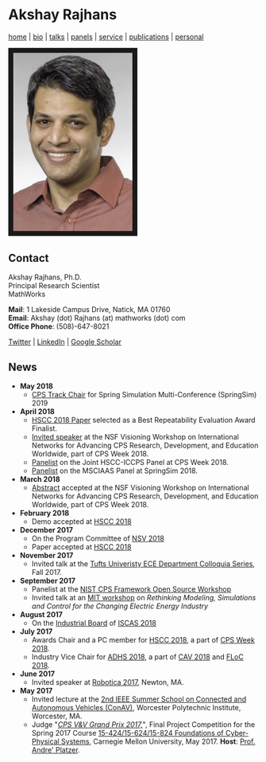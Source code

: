 # Akshay Rajhans
[home](index.html) \| [bio](bio.html) \| [talks](talks.html) \| [panels](panels.html) \| [service](service.html) \| [publications](publications.html) \| [personal](personal.html)

<a><img src="files/pictures/AkshayPortrait.jpg" 
alt="Akshay Rajhans" width="240" border="10" /></a>

## Contact
Akshay Rajhans, Ph.D. <br/>
Principal Research Scientist <br/>
MathWorks <br/>

**Mail**: 1 Lakeside Campus Drive, Natick, MA 01760 <br/>
**Email**: Akshay (dot) Rajhans (at) mathworks (dot) com <br/>
**Office Phone**: (508)-647-8021

[Twitter](https://twitter.com/rajhans) \| [LinkedIn](https://www.linkedin.com/in/rajhans) \| [Google Scholar](https://scholar.google.com/citations?user=522zploAAAAJ&hl=en&oi=ao)

## News
- **May 2018**
  - [CPS Track Chair](service.html#upcoming) for Spring Simulation Multi-Conference (SpringSim) 2019
- **April 2018**
  - [HSCC 2018 Paper](/publications.html#papers) selected as a Best Repeatability Evaluation Award Finalist.
  - [Invited speaker](/talks.html#invited-talks-1) at the NSF Visioning Workshop on International Networks for Advancing CPS Research, Development, and Education Worldwide, part of CPS Week 2018.
  - [Panelist](/panels.html#panelist) on the Joint HSCC-ICCPS Panel at CPS Week 2018.
  - [Panelist](/panels.html#panelist) on the MSCIAAS Panel at SpringSim 2018.
- **March 2018** 
  - [Abstract](/publications.html#peer-reviewed-abstracts) accepted at the NSF Visioning Workshop on International Networks for Advancing CPS Research, Development, and Education Worldwide, part of CPS Week 2018.
- **February 2018**
  - Demo accepted at [HSCC 2018](https://www.hscc2018.deib.polimi.it)
- **December 2017** 
  - On the Program Committee of [NSV 2018](https://nsv-2018.github.io/nsv2018/)
  - Paper accepted at [HSCC 2018](https://www.hscc2018.deib.polimi.it)
- **November 2017** 
  - Invited talk at the [Tufts Univeristy ECE Department Colloquia Series](http://engineering.tufts.edu/ece/colloquia/), Fall 2017.
- **September 2017** 
  - Panelist at the [NIST CPS Framework Open Source Workshop](https://www.nist.gov/news-events/events/2017/09/cps-framework-open-source-workshop) 
  - Invited talk at an [MIT workshop](talks.html) on *Rethinking Modeling, Simulations and Control for the Changing Electric Energy Industry*
- **August 2017** 
  - On the [Industrial Board](http://www.iscas2018.org/industrial-board/) of [ISCAS 2018](http://www.iscas2018.org)
- **July 2017**
  - Awards Chair and a PC member for [HSCC 2018](https://www.hscc2018.deib.polimi.it), a part of [CPS Week 2018](https://cister.isep.ipp.pt/cpsweek2018/). 
  - Industry Vice Chair for [ADHS 2018](http://www.cs.ox.ac.uk/conferences/ADHS18/), a part of [CAV 2018](http://cavconference.org/2018/) and [FLoC 2018](http://www.floc2018.org). 
- **June 2017**
  - Invited speaker at [Robotica 2017](http://auvsinewengland.org/events-3/robotica-2017/robotica-2017-agenda/robotica-2017-program.html), Newton, MA.
- **May 2017**
  - Invited lecture at the [2nd IEEE Summer School on Connected and Autonomous Vehicles (ConAV)](https://www.nist.gov/news-events/events/2016/08/exploring-dimensions-trustworthiness-challenges-and-opportunities), Worcester Polytechnic Institute, Worcester, MA. 
  - Judge "[*CPS V&V Grand Prix 2017,*](http://www.cs.cmu.edu/~aplatzer/course/fcps17-competition.html)", Final Project Competition for the Spring 2017 Course [15-424/15-624/15-824 Foundations of Cyber-Physical Systems](http://www.cs.cmu.edu/~aplatzer/course/fcps17.html), Carnegie Mellon University, May 2017. **Host**: [Prof. Andre' Platzer](http://www.cs.cmu.edu/~aplatzer/). 

